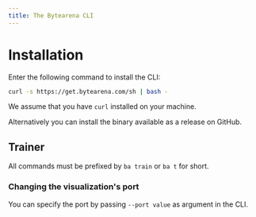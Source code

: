 ```yaml
---
title: The Bytearena CLI
---
```


# Installation

Enter the following command to install the CLI:

```sh
curl -s https://get.bytearena.com/sh | bash -
```

We assume that you have `curl` installed on your machine.

Alternatively you can install the binary available as a release on GitHub.

## Trainer

All commands must be prefixed by `ba train` or `ba t` for short.

### Changing the visualization's port

You can specify the port by passing `--port value` as argument in the CLI.
